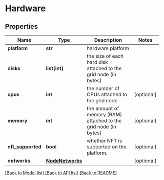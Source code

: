# Hardware

## Properties
Name | Type | Description | Notes
------------ | ------------- | ------------- | -------------
**platform** | **str** | hardware platform | 
**disks** | **list[int]** | the size of each hard disk attached to the grid node (in bytes) | 
**cpus** | **int** | the number of CPUs attached to the grid node | [optional] 
**memory** | **int** | the amount of memory (RAM) attached to the grid node (in bytes) | [optional] 
**nft_supported** | **bool** | whether NFT is supported on the platform. | [optional] 
**networks** | [**NodeNetworks**](NodeNetworks.md) |  | [optional] 

[[Back to Model list]](../README.md#documentation-for-models) [[Back to API list]](../README.md#documentation-for-api-endpoints) [[Back to README]](../README.md)

